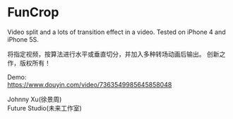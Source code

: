 # FunCrop
Video split and a lots of transition effect in a video. Tested on iPhone 4 and iPhone 5S.
  
将指定视频，按算法进行水平或垂直切分，并加入多种转场动画后输出。 创新之作，版权所有！
  
Demo:  
https://www.douyin.com/video/7363549985645858048   

Johnny Xu(徐景周)  
Future Studio(未来工作室)
